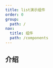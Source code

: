 ```yaml
---
title: list演示组件
order: 0
group:
  path: /
nav:
  title: 组件
  path: /components
---
```


## 介绍

<code src="../demos/base.tsx" />

<API src="./index.tsx"></API>
